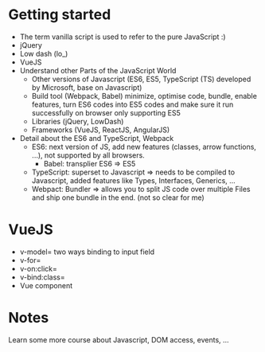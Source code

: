 
# Getting started

- The term vanilla script is used to refer to the pure JavaScript :)
- jQuery
- Low dash (lo_)
- VueJS
- Understand other Parts of the JavaScript World
    - Other versions of Javascript (ES6, ES5, TypeScript (TS) developed by Microsoft, base on Javascript)
    - Build tool (Webpack, Babel) minimize, optimise code, bundle, enable features, turn ES6 codes into ES5 codes and make sure it run successfully on browser only supporting ES5
    - Libraries (jQuery, LowDash)
    - Frameworks (VueJS, ReactJS, AngularJS)
- Detail about the ES6 and TypeScript, Webpack
    - ES6: next version of JS, add new features (classes, arrow functions, ...), not supported by all browsers.
        - Babel: transplier ES6 => ES5
    - TypeScript: superset to Javascript => needs to be compiled to Javascript, added features like Types, Interfaces, Generics, ...
    - Webpact: Bundler => allows you to split JS code over multiple Files and ship one bundle in the end. (not so clear for me)

# VueJS

- v-model= two ways binding to input field
- v-for=
- v-on:click=
- v-bind:class=
- Vue component

# Notes
Learn some more course about Javascript, DOM access, events, ...